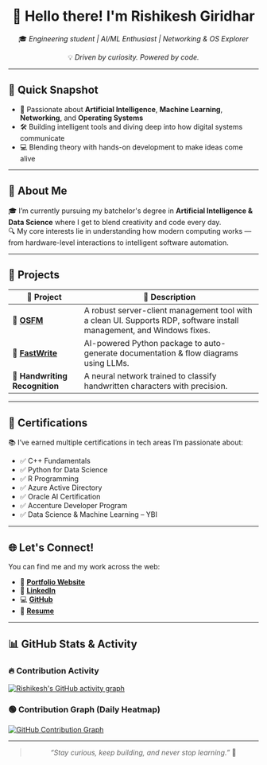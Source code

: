 <div align="center">

# 👋 Hello there! I'm **Rishikesh Giridhar**

🎓 _Engineering student | AI/ML Enthusiast | Networking & OS Explorer_

💡 _Driven by curiosity. Powered by code._

</div>

---

## 🧠 Quick Snapshot

- 🔬 Passionate about **Artificial Intelligence**, **Machine Learning**, **Networking**, and **Operating Systems**
- 🛠️ Building intelligent tools and diving deep into how digital systems communicate
- 💻 Blending theory with hands-on development to make ideas come alive

---

## 💼 About Me

🎓 I’m currently pursuing my batchelor's degree in **Artificial Intelligence & Data Science** where I get to blend creativity and code every day.  
🔍 My core interests lie in understanding how modern computing works — from hardware-level interactions to intelligent software automation.  

---

## 🚀 Projects

| 🚧 Project | 📝 Description |
|-----------|----------------|
| 🔹 [**OSFM**](https://github.com/RishiSpace/OSFM/tree/osfm-net) | A robust server-client management tool with a clean UI. Supports RDP, software install management, and Windows fixes. |
| 🔹 [**FastWrite**](https://rishisp.me/FastWrite) | AI-powered Python package to auto-generate documentation & flow diagrams using LLMs. |
| 🔹 **Handwriting Recognition** | A neural network trained to classify handwritten characters with precision. |

---

## 📜 Certifications

📚 I’ve earned multiple certifications in tech areas I’m passionate about:

- ✅ C++ Fundamentals  
- ✅ Python for Data Science  
- ✅ R Programming  
- ✅ Azure Active Directory  
- ✅ Oracle AI Certification  
- ✅ Accenture Developer Program  
- ✅ Data Science & Machine Learning – YBI

---

## 🌐 Let's Connect!

You can find me and my work across the web:

- 🔗 [**Portfolio Website**](https://rishisp.me/Landing)
- 💼 [**LinkedIn**](https://www.linkedin.com/in/rishikesh-giridhar)
- 💻 [**GitHub**](https://github.com/rishikesh-giridhar)
- 📄 [**Resume**](https://rishisp.me/Resume)

---

## 📊 GitHub Stats & Activity

### 🔥 Contribution Activity

[![Rishikesh's GitHub activity graph](https://github-readme-activity-graph.vercel.app/graph?username=RishiSpace&bg_color=1f1f1f&color=ffffff&line=00c853&point=ffffff&area=true&hide_border=true)](https://github.com/RishiSpace)

### 🟢 Contribution Graph (Daily Heatmap)

[![GitHub Contribution Graph](https://contribution-graph.ohi6.onrender.com/api/graph?username=RishiSpace)](https://github.com/RishiSpace)

---

<div align="center">

> _“Stay curious, keep building, and never stop learning.”_ 🚀

</div>
